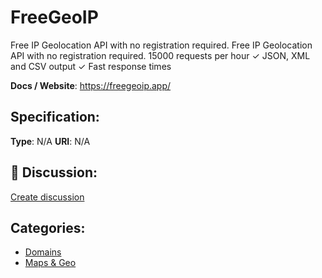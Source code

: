 # FreeGeoIP


Free IP Geolocation API with no registration required. Free IP Geolocation API with no registration required.  15000 requests per hour ✓ JSON, XML and CSV output ✓ Fast response times

**Docs / Website**: https://freegeoip.app/

## Specification:
**Type**:  N/A 
**URI**:  N/A 

## 💬 Discussion:
[Create discussion](link)

## Categories:
- [Domains](https://github.com/apis-list/apis-list#domains)
- [Maps & Geo](https://github.com/apis-list/apis-list#maps-and-geo)






